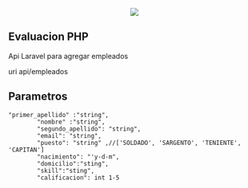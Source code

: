 <p align="center"><img src="https://laravel.com/assets/img/components/logo-laravel.svg"></p>

<p align="center">
</p>

## Evaluacion PHP

Api Laravel para agregar empleados


uri api/empleados

## Parametros




	"primer_apellido" :"string",
            "nombre" :"string",
            "segundo_apellido": "string",
            "email": "string",
            "puesto": "string" ,//['SOLDADO', 'SARGENTO', 'TENIENTE', 'CAPITAN']
            "nacimiento": "'y-d-m",
            "domicilio":"sting",
            "skill":"sting",
            "calificacion": int 1-5


